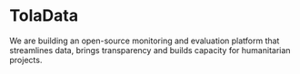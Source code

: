 
# TolaData



We are building an open-source monitoring and evaluation platform that streamlines data, brings transparency and builds capacity for humanitarian projects.



